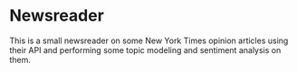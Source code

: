 # Newsreader

This is a small newsreader on some New York Times opinion articles using their API and performing some topic modeling and sentiment analysis on them.